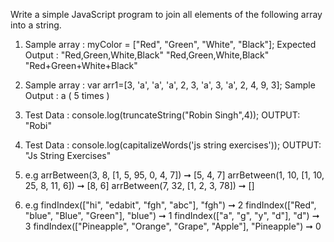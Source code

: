 Write a simple JavaScript program to join all elements of the following array into a string.

1. Sample array : myColor = ["Red", "Green", "White", "Black"];
   Expected Output : "Red,Green,White,Black" "Red,Green,White,Black" "Red+Green+White+Black"

2. Sample array : var arr1=[3, 'a', 'a', 'a', 2, 3, 'a', 3, 'a', 2, 4, 9, 3];
   Sample Output : a ( 5 times )

3. Test Data : console.log(truncateString("Robin Singh",4));
   OUTPUT: "Robi"

4. Test Data : console.log(capitalizeWords('js string exercises'));
   OUTPUT: "Js String Exercises"

5. e.g arrBetween(3, 8, [1, 5, 95, 0, 4, 7]) ➞ [5, 4, 7]
       arrBetween(1, 10, [1, 10, 25, 8, 11, 6]) ➞ [8, 6]
       arrBetween(7, 32, [1, 2, 3, 78]) ➞ []

6. e.g findIndex(["hi", "edabit", "fgh", "abc"], "fgh") ➞ 2
        findIndex(["Red", "blue", "Blue", "Green"], "blue") ➞ 1
        findIndex(["a", "g", "y", "d"], "d") ➞ 3
        findIndex(["Pineapple", "Orange", "Grape", "Apple"], "Pineapple") ➞ 0
